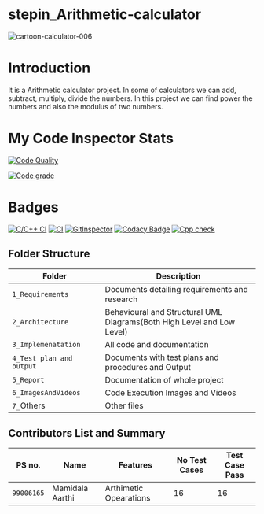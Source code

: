 # stepin_Arithmetic-calculator
![cartoon-calculator-006](https://user-images.githubusercontent.com/89648059/132311816-d7e16d01-0017-4105-a873-8ab5d16326a4.png)
# Introduction
It is a Arithmetic calculator project. In  some of calculators we can add, subtract, multiply, divide the numbers. In this project we can find power the numbers and also the modulus of two numbers.
# My Code Inspector Stats

[![Code Quality](https://www.code-inspector.com/project/28088/score/svg)](https://www.code-inspector.com)

[![Code grade](https://www.code-inspector.com/project/28088/status/svg)](https://www.code-inspector.com)
# Badges

[![C/C++ CI](https://github.com/Aarthi-Mamidala/stepin_Arithmetic-calculator/actions/workflows/c-cpp.yml/badge.svg)](https://github.com/Aarthi-Mamidala/stepin_Arithmetic-calculator/actions/workflows/c-cpp.yml)
[![CI](https://github.com/Aarthi-Mamidala/stepin_Arithmetic-calculator/actions/workflows/main.yml/badge.svg)](https://github.com/Aarthi-Mamidala/stepin_Arithmetic-calculator/actions/workflows/main.yml)
[![GitInspector](https://github.com/Aarthi-Mamidala/stepin_Arithmetic-calculator/actions/workflows/git%20inspector.yml/badge.svg)](https://github.com/Aarthi-Mamidala/stepin_Arithmetic-calculator/actions/workflows/git%20inspector.yml)
[![Codacy Badge](https://app.codacy.com/project/badge/Grade/caa59100b5ae48d5b7668c5c0c3e6fd7)](https://www.codacy.com/gh/Aarthi-Mamidala/stepin_Arithmetic-calculator/dashboard?utm_source=github.com&amp;utm_medium=referral&amp;utm_content=Aarthi-Mamidala/stepin_Arithmetic-calculator&amp;utm_campaign=Badge_Grade)
[![Cpp check](https://github.com/Aarthi-Mamidala/stepin_Arithmetic-calculator/actions/workflows/cppcheck.yml/badge.svg)](https://github.com/Aarthi-Mamidala/stepin_Arithmetic-calculator/actions/workflows/cppcheck.yml)


## Folder Structure
Folder                   | Description
-------------------------| -----------------------------------------
`1_Requirements`         | Documents detailing requirements and research
`2_Architecture     `         | Behavioural and Structural UML Diagrams(Both High Level and Low Level)
`3_Implemenatation `     | All code and documentation
`4_Test plan and output     `       | Documents with test plans and procedures and Output
`5_Report`               | Documentation of whole project
`6_ImagesAndVideos`      | Code Execution Images and Videos
`7_`Others      | Other files

## Contributors List and Summary
|PS no. |  Name   |    Features    |No Test Cases|Test Case Pass|
|-------|---------|----------------|-------------|--------------|
| `99006165` | Mamidala Aarthi | Arthimetic Opearations |  16  |  16 |
